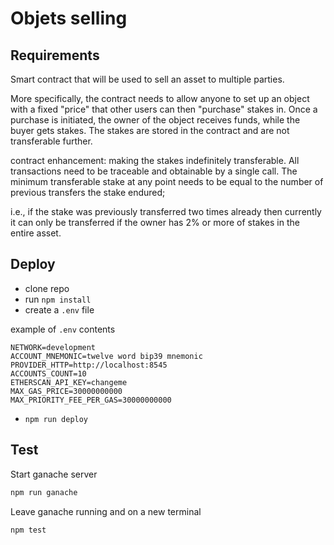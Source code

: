 # Objets selling

## Requirements

Smart contract that will be used to sell an asset to multiple parties.

More specifically, the contract needs to allow anyone to set up an object with a fixed "price" that other users can then "purchase" stakes in. Once a purchase is initiated, the owner of the object receives funds, while the buyer gets stakes. The stakes are stored in the contract and are not transferable further.

contract enhancement:  making the stakes indefinitely transferable.
All transactions need to be traceable and obtainable by a single call.
The minimum transferable stake at any point needs to be equal to the number of previous transfers the stake endured;

i.e., if the stake was previously transferred two times already then currently it can only be transferred if the owner has 2% or more of stakes in the entire asset.

## Deploy

- clone repo
- run `npm install`
- create a `.env` file

example of `.env` contents
```text
NETWORK=development
ACCOUNT_MNEMONIC=twelve word bip39 mnemonic
PROVIDER_HTTP=http://localhost:8545
ACCOUNTS_COUNT=10
ETHERSCAN_API_KEY=changeme
MAX_GAS_PRICE=30000000000
MAX_PRIORITY_FEE_PER_GAS=30000000000
```

- `npm run deploy`

## Test

Start ganache server

```bash
npm run ganache
```

Leave ganache running and on a new terminal

```bash
npm test
```

